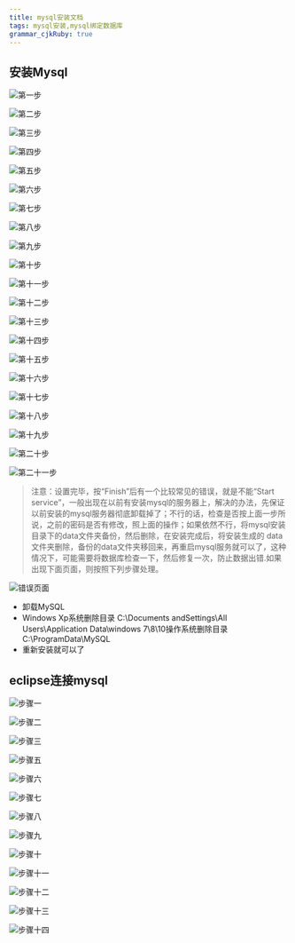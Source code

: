 ```yaml
---
title: mysql安装文档
tags: mysql安装,mysql绑定数据库
grammar_cjkRuby: true
---
```



## 安装Mysql

![第一步][1]

![第二步][2]

![第三步][3]

![第四步][4]

![第五步][5]

![第六步][6]

![第七步][7]

![第八步][8]

![第九步][9]

![第十步][10]

![第十一步][11]

![第十二步][12]

![第十三步][13]

![第十四步][14]

![第十五步][15]

![第十六步][16]

![第十七步][17]

![第十八步][18]

![第十九步][19]

![第二十步][20]

![第二十一步][21]


> 注意：设置完毕，按“Finish”后有一个比较常见的错误，就是不能“Start service”，一般出现在以前有安装mysql的服务器上，解决的办法，先保证以前安装的mysql服务器彻底卸载掉了；不行的话，检查是否按上面一步所说，之前的密码是否有修改，照上面的操作；如果依然不行，将mysql安装目录下的data文件夹备份，然后删除，在安装完成后，将安装生成的 data文件夹删除，备份的data文件夹移回来，再重启mysql服务就可以了，这种情况下，可能需要将数据库检查一下，然后修复一次，防止数据出错.如果出现下面页面，则按照下列步骤处理。

![错误页面][22]

- 卸载MySQL
- Windows Xp系统删除目录 C:\Documents andSettings\All Users\Application Data\windows 7\8\10操作系统删除目录C:\ProgramData\MySQL
- 重新安装就可以了

## eclipse连接mysql

![步骤一][23]

![步骤二][24]

![步骤三][25]

![步骤五][26]

![步骤六][27]

![步骤七][28]

![步骤八][29]

![步骤九][30]

![步骤十][31]

![步骤十一][32]

![步骤十二][33]


![步骤十三][34]

![步骤十四][35]




  [1]: https://www.github.com/xiesen310/notes_Images/raw/master/images/1500781132401.jpg
  [2]: https://www.github.com/xiesen310/notes_Images/raw/master/images/1500781165602.jpg
  [3]: https://www.github.com/xiesen310/notes_Images/raw/master/images/1500781188059.jpg
  [4]: https://www.github.com/xiesen310/notes_Images/raw/master/images/1500781217530.jpg
  [5]: https://www.github.com/xiesen310/notes_Images/raw/master/images/1500781238603.jpg
  [6]: https://www.github.com/xiesen310/notes_Images/raw/master/images/1500781258947.jpg
  [7]: https://www.github.com/xiesen310/notes_Images/raw/master/images/1500781277383.jpg
  [8]: https://www.github.com/xiesen310/notes_Images/raw/master/images/1500781300340.jpg
  [9]: https://www.github.com/xiesen310/notes_Images/raw/master/images/1500781788342.jpg
  [10]: https://www.github.com/xiesen310/notes_Images/raw/master/images/1500782875294.jpg
  [11]: https://www.github.com/xiesen310/notes_Images/raw/master/images/1500782895903.jpg
  [12]: https://www.github.com/xiesen310/notes_Images/raw/master/images/1500782920005.jpg
  [13]: https://www.github.com/xiesen310/notes_Images/raw/master/images/1500782943202.jpg
  [14]: https://www.github.com/xiesen310/notes_Images/raw/master/images/1500782966413.jpg
  [15]: https://www.github.com/xiesen310/notes_Images/raw/master/images/1500782991779.jpg
  [16]: https://www.github.com/xiesen310/notes_Images/raw/master/images/1500783018896.jpg
  [17]: https://www.github.com/xiesen310/notes_Images/raw/master/images/1500783067479.jpg
  [18]: https://www.github.com/xiesen310/notes_Images/raw/master/images/1500783087688.jpg
  [19]: https://www.github.com/xiesen310/notes_Images/raw/master/images/1500783123535.jpg
  [20]: https://www.github.com/xiesen310/notes_Images/raw/master/images/1500783148298.jpg
  [21]: https://www.github.com/xiesen310/notes_Images/raw/master/images/1500783198634.jpg
  [22]: https://www.github.com/xiesen310/notes_Images/raw/master/images/1500783343772.jpg
  [23]: https://www.github.com/xiesen310/notes_Images/raw/master/images/1500783450307.jpg
  [24]: https://www.github.com/xiesen310/notes_Images/raw/master/images/1500783489836.jpg
  [25]: https://www.github.com/xiesen310/notes_Images/raw/master/images/1500783514214.jpg
  [26]: https://www.github.com/xiesen310/notes_Images/raw/master/images/1500783555857.jpg
  [27]: https://www.github.com/xiesen310/notes_Images/raw/master/images/1500783586366.jpg
  [28]: https://www.github.com/xiesen310/notes_Images/raw/master/images/1500783613730.jpg
  [29]: https://www.github.com/xiesen310/notes_Images/raw/master/images/1500783632832.jpg
  [30]: https://www.github.com/xiesen310/notes_Images/raw/master/images/1500783656756.jpg
  [31]: https://www.github.com/xiesen310/notes_Images/raw/master/images/1500783696242.jpg
  [32]: https://www.github.com/xiesen310/notes_Images/raw/master/images/1500783732656.jpg
  [33]: https://www.github.com/xiesen310/notes_Images/raw/master/images/1500783754232.jpg
  [34]: https://www.github.com/xiesen310/notes_Images/raw/master/images/1500783772907.jpg
  [35]: https://www.github.com/xiesen310/notes_Images/raw/master/images/1500783793482.jpg